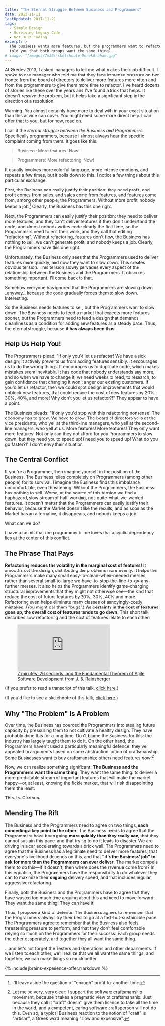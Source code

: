 ```yaml
---
title: "The Eternal Struggle Between Business and Programmers"
date: 2013-11-11
lastUpdated: 2017-11-21
tags:
  - Simple Design
  - Surviving Legacy Code
  - Not Just Coding
excerpt: >
  The business wants more features, but the programmers want to refactor. What if I
  told you that both groups want the same thing?
# image: "/images/7m26s-sketchnote-DerekGraham.jpg"
---
```

At Øredev 2013, I asked managers to tell me what makes their job difficult. I spoke to one manager who told me that they face immense pressure on two fronts: from the board of directors to deliver more features more often and from the programmers to give them more time to refactor. I've heard dozens of stories like these over the years and I've found a trick that helps. It doesn't _resolve_ the problem, but it helps take a significant step in the direction of a resolution.

Warning. You almost certainly have more to deal with in your exact situation than this advice can cover. You might need some more direct help. I can offer that to you, but for now, read on.

<!-- more -->

I call it the *eternal struggle between the Business and Programmers*. Specifically programmers, because I almost always hear the specific complaint coming from them. It goes like this.

> Business: More features! Now!

> Programmers: More refactoring! Now!

It usually involves more colorful language, more intense emotions, and repeats a few times, but it boils down to this. I notice a few things about this particular exchange.

First, the Business can easily justify their position: they need profit, and profit comes from sales, and sales come from features, and features come from, among other people, the Programmers. Without more profit, nobody keeps a job.[^enough-profit] Clearly, the Business has this one right.

[^enough-profit]: I'll leave aside the question of "enough" profit for another time.

Next, the Programmers can easily justify their position: they need to deliver more features, and they can't deliver features if they don't understand the code, and almost nobody writes code clearly the first time, so the Programmers need to edit their work, and they call that editing "refactoring". Without refactoring, features don't flow, the Business has nothing to sell, we can't generate profit, and nobody keeps a job. Clearly, the Programmers have this one right.

Unfortunately, the Business only sees that the Programmers used to deliver features more quickly, and now they want to slow down. This creates obvious tension. This tension slowly pervades every aspect of the relationship between the Business and the Programmers. It obscures something important. I'll come back to that.

<p class="aside" markdown="1">Somehow everyone has ignored that the Programmers are slowing down _anyway_, because the code gradually forces them to slow down. Interesting.</p>

So the Business needs features to sell, but the Programmers want to slow down. The Business needs to feed a market that expects more features sooner, but the Programmers need to feed a design that demands cleanliness as a condition for adding new features as a steady pace. Thus, the eternal struggle, because **it has always been thus**.

## Help Us Help You!

The Programmers plead: "If only you'd let us refactor! We have a sick design; it actively prevents us from adding features sensibly. It encourages us to do the wrong things. It encourages us to duplicate code, which makes mistakes seem inevitable. It has code that nobody understands any more, and so when we have to change it, we need weeks to read, to research, to gain confidence that changing it won't anger our existing customers. If you'd let us refactor, then we could spot design improvements that would unblock new features, that could reduce the cost of new features by 20%, 30%, 40%, and more! Why don't you let us refactor?!" They appear to have a point.

The Business pleads: "If only you'd stop with this refactoring nonsense! The economy has to grow. We have to grow. The board of directors yells at the vice presidents, who yell at the third-line managers, who yell at the second-line managers, who yell at us. More features! More features! They only want more features! Not only can they not afford for you Programmers to slow down, but they need you to speed up! *I* need you to speed up! What do you go faster?!" I don't envy their situation.

## The Central Conflict

If you're a Programmer, then imagine yourself in the position of the Business. The Business relies completely on Programmers (among other people) for its survival. I imagine the Business finds this imbalance uncomfortable, even threatening. Without the Programmers, the Business has nothing to sell. Worse, at the source of this tension we find a haphazard, slow stream of half-working, not-quite-what-we-wanted features. It doesn't matter that the Programmers can easily justify their behavior, because the Market doesn't like the results, and as soon as the Market has an alternative, it disappears, and nobody keeps a job.

What can we do?

<p class="aside" markdown="1">I have to admit that the programmer in me loves that a cyclic dependency lies at the center of this conflict.</p>

## The Phrase That Pays

**Refactoring reduces the volatility in the marginal cost of features!** It smooths out the design, distributing the problems more evenly. It helps the Programmers make many small easy-to-clean-when-needed messes, rather than several small-to-large we-have-to-stop-the-line-to-go-any-further messes. It also helps the Programmers identify game-changing structural improvements that they might not otherwise see&mdash;the kind that reduce the cost of future features by 20%, 30%, 40% and more. Refactoring even helps eliminate many classes of annoyingly-costly mistakes. (You might call them "bugs".) **As certainty in the cost of features goes up, the overall cost of features tends to go down**. This short talk describes how refactoring and the cost of features relate to each other:

<figure class="body-text-block">
<div class="embedded-video-container">
<iframe class="embedded-video" src="https://www.youtube.com/embed/WSes_PexXcA?rel=0" frameborder="0" allow="encrypted-media" allowfullscreen></iframe>
</div>
<figcaption><a href="https://www.youtube.com/watch?v=WSes_PexXcA">7 minutes, 26 seconds, and the Fundamental Theorem of Agile Software Development</a> from <a href="https://www.jbrains.ca">J. B. Rainsberger</a></figcaption>
</figure>

<script type="text/javascript">
// Fucking absurd hack, because I don't know how to make
// Node.js modules import "plain" (non-Node) Javascript
// source files
var module = { exports: [] };
</script>
<script type="text/javascript" src="/javascript/toggle.js"></script>
<script type="text/javascript">
var sketchnoteDisplayPeer = { displayState: "none" };
var transcriptDisplayPeer = { displayState: "none" };

function toggleSketchnoteFor7m26s(document) {
  toggleDisplayFor(document.querySelector("#sketchnote_7m26s"), sketchnoteDisplayPeer);
}

function toggleTranscriptFor7m26s(document) {
  toggleDisplayFor(document.querySelector("#transcript_7m26s"), transcriptDisplayPeer);
}
</script>

(If you prefer to read a transcript of this talk, [click here](javascript:toggleTranscriptFor7m26s(document)).)

(If you'd like to see a sketchnote of this talk, [click here](javascript:toggleSketchnoteFor7m26s(document)).)

<div id="transcript_7m26s" style="display: none">
<pre>
{% include 7Minutes26Seconds/transcript.txt %}
</pre>
</div>

<div id="sketchnote_7m26s" style="display: none">
![A sketchnote from [Derek Graham](//twitter.com/deejaygraham)](/images/7m26s-sketchnote-DerekGraham.jpg)
</div>

## Why "The Problem" Is A Problem

Over time, the Business has coerced the Programmers into stealing future capacity by pressuring them to not cultivate a healthy design. They have probably done this for a long time. Don't blame the Business for this: the Industry has largely taught them to do it. On the other hand, the Programmers haven't used a particularly meaningful defence: they've appealed to arguments based on some abstraction notion of craftsmanship. Some Businesses want to buy craftsmanship; others need features *now*![^fn2]

[^fn2]: Let me be very, very clear: I support the software craftsmanship movement, because it takes a pragmatic view of craftsmanship. Just because they call it "craft" doesn't give them licence to take all the time in the world, and a competent, caring software craftsperson will not do this. Even so, a typical Business reaction to the notion of "craft" is "artisan", a Greek word meaning "slow and expensive".

Now, we can realize something significant: **The Business and the Programmers want the same thing**. They want the same thing: to deliver a more predictable stream of important features that will make the market happy&mdash;or, at least, knowing the fickle market, that will risk disappointing them the least.

This. Is. Glorious.

## Mending The Rift

The Business and the Programmers need to agree on two things, **each conceding a key point to the other**. The Business needs to agree that the Programmers have been going **more quickly than they really can**, that they cannot sustain this pace, and that trying to do it leads to disaster. We are driving in a car accelerating towards a brick wall. The Programmers need to agree that the Business has a legitimate need to deliver more features, that everyone's livelihood depends on this, and that **"it's the Business' job" to ask for more than the Programmers can ever deliver**. The market compels them to do this&mdash;if it doesn't, then where does the revenue come from? In this equation, the Programmers have the responsibility to do whatever they can to maximize their **ongoing** delivery speed, and that includes regular, aggressive refactoring.

Finally, both the Business and the Programmers have to agree that they have wasted too much time arguing about this and need to move forward. They want the same thing! They can have it!

Thus, I propose a kind of detente. The Business agrees to remember that the Programmers always try their best to go at a fast-but-sustainable pace. The Programmers agree to remember that the Business also feels threatening pressure to perform, and that they don't feel comfortable relying so much on the Programmers for their success. Each group needs the other desperately, and together they all want the same thing.

...and let's not forget the Testers and Operations and other departments. If we listen to each other, we'll realize that we all want the same things, and together, we can make things so much better.

{% include jbrains-experience-offer.markdown %}
